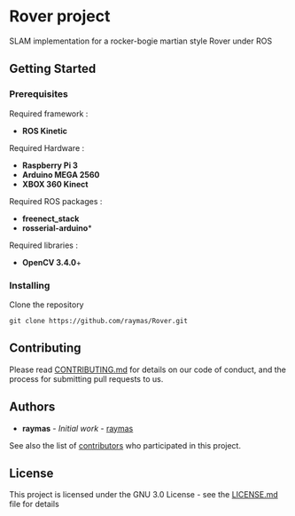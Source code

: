 # Rover project

SLAM implementation for a rocker-bogie martian style Rover under ROS

## Getting Started


### Prerequisites

Required framework :
* **ROS Kinetic**

Required Hardware :
* **Raspberry Pi 3**
* **Arduino MEGA 2560**
* **XBOX 360 Kinect**

Required ROS packages :
* **freenect_stack**
* **rosserial-arduino***

Required libraries :
* **OpenCV 3.4.0**+

### Installing

Clone the repository
```
git clone https://github.com/raymas/Rover.git
```

## Contributing

Please read [CONTRIBUTING.md]() for details on our code of conduct, and the process for submitting pull requests to us.

## Authors

* **raymas** - *Initial work* - [raymas](https://github.com/raymas)

See also the list of [contributors](https://github.com/raymas/AShield/contributors) who participated in this project.

## License

This project is licensed under the GNU 3.0 License - see the [LICENSE.md](LICENSE.md) file for details
